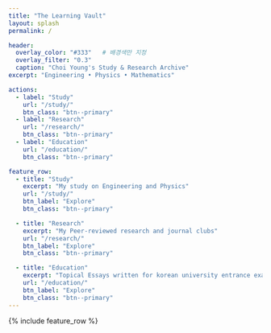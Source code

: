 ```yaml
---
title: "The Learning Vault"
layout: splash
permalink: /

header:
  overlay_color: "#333"   # 배경색만 지정
  overlay_filter: "0.3"
  caption: "Choi Young's Study & Research Archive"
excerpt: "Engineering • Physics • Mathematics"

actions:
  - label: "Study"
    url: "/study/"
    btn_class: "btn--primary"
  - label: "Research"
    url: "/research/"
    btn_class: "btn--primary"
  - label: "Education"
    url: "/education/"
    btn_class: "btn--primary"

feature_row:
  - title: "Study"
    excerpt: "My study on Engineering and Physics"
    url: "/study/"
    btn_label: "Explore"
    btn_class: "btn--primary"

  - title: "Research"
    excerpt: "My Peer-reviewed research and journal clubs"
    url: "/research/"
    btn_label: "Explore"
    btn_class: "btn--primary"

  - title: "Education"
    excerpt: "Topical Essays written for korean university entrance exams"
    url: "/education/"
    btn_label: "Explore"
    btn_class: "btn--primary"
---
```


{% include feature_row %}
